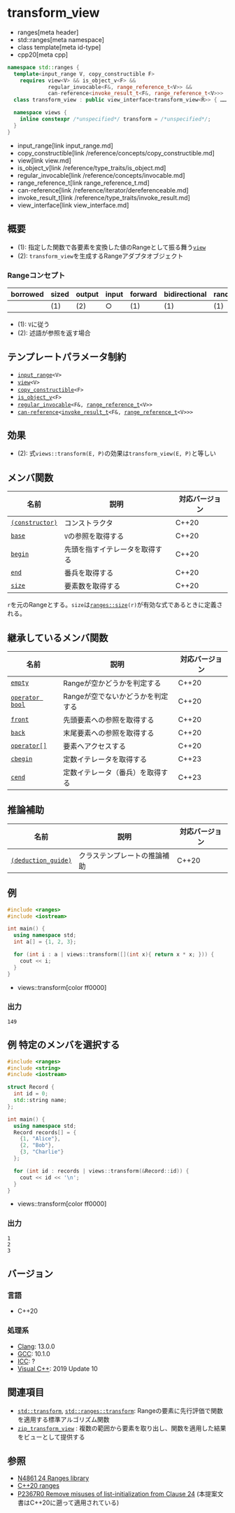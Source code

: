 # transform_view
* ranges[meta header]
* std::ranges[meta namespace]
* class template[meta id-type]
* cpp20[meta cpp]

```cpp
namespace std::ranges {
  template<input_range V, copy_constructible F>
    requires view<V> && is_object_v<F> &&
             regular_invocable<F&, range_reference_t<V>> &&
             can-reference<invoke_result_t<F&, range_reference_t<V>>>
  class transform_view : public view_interface<transform_view<R>> { …… }; // (1)

  namespace views {
    inline constexpr /*unspecified*/ transform = /*unspecified*/;         // (2)
  }
}
```
* input_range[link input_range.md]
* copy_constructible[link /reference/concepts/copy_constructible.md]
* view[link view.md]
* is_object_v[link /reference/type_traits/is_object.md]
* regular_invocable[link /reference/concepts/invocable.md]
* range_reference_t[link range_reference_t.md]
* can-reference[link /reference/iterator/dereferenceable.md]
* invoke_result_t[link /reference/type_traits/invoke_result.md]
* view_interface[link view_interface.md]

## 概要
- (1): 指定した関数で各要素を変換した値のRangeとして振る舞う[`view`](view.md)
- (2): `transform_view`を生成するRangeアダプタオブジェクト

### Rangeコンセプト

| borrowed | sized | output | input | forward | bidirectional | random_access | contiguous | common | viewable | view |
|----------|-------|--------|-------|---------|---------------|---------------|------------|--------|----------|------|
|          | (1)   | (2)    | ○    | (1)     | (1)           | (1)           |            | (1)    | ○       | ○   |

- (1): `V`に従う
- (2): 述語が参照を返す場合

## テンプレートパラメータ制約

- [`input_range`](input_range.md)`<V>`
- [`view`](view.md)`<V>`
- [`copy_constructible`](/reference/concepts/copy_constructible.md)`<F>`
- [`is_object_v`](/reference/type_traits/is_object.md)`<F>`
- [`regular_invocable`](/reference/concepts/invocable.md)`<F&, `[`range_reference_t`](range_reference_t.md)`<V>>`
- [`can-reference`](/reference/iterator/dereferenceable.md)`<`[`invoke_result_t`](/reference/type_traits/invoke_result.md)`<F&, `[`range_reference_t`](range_reference_t.md)`<V>>>`

## 効果

- (2): 式`views::transform(E, P)`の効果は`transform_view(E, P)`と等しい

## メンバ関数

| 名前                                             | 説明                             | 対応バージョン |
|--------------------------------------------------|----------------------------------|----------------|
| [`(constructor)`](transform_view/op_constructor.md.nolink)  | コンストラクタ                   | C++20          |
| [`base`](transform_view/base.md.nolink)                     | `V`の参照を取得する              | C++20          |
| [`begin`](transform_view/begin.md.nolink)                   | 先頭を指すイテレータを取得する   | C++20          |
| [`end`](transform_view/end.md.nolink)                       | 番兵を取得する                   | C++20          |
| [`size`](transform_view/size.md.nolink)                     | 要素数を取得する                 | C++20          |

`r`を元のRangeとする。`size`は[`ranges::size`](size.md)`(r)`が有効な式であるときに定義される。

## 継承しているメンバ関数

| 名前                                         | 説明                             | 対応バージョン |
|----------------------------------------------|----------------------------------|----------------|
| [`empty`](view_interface/empty.md)           | Rangeが空かどうかを判定する       | C++20          |
| [`operator bool`](view_interface/op_bool.md) | Rangeが空でないかどうかを判定する | C++20          |
| [`front`](view_interface/front.md)           | 先頭要素への参照を取得する       | C++20          |
| [`back`](view_interface/back.md)             | 末尾要素への参照を取得する       | C++20          |
| [`operator[]`](view_interface/op_at.md)      | 要素へアクセスする               | C++20          |
| [`cbegin`](view_interface/cbegin.md)         | 定数イテレータを取得する             | C++23          |
| [`cend`](view_interface/cend.md)             | 定数イテレータ（番兵）を取得する      | C++23          |

## 推論補助

| 名前                                                  | 説明                         | 対応バージョン |
|-------------------------------------------------------|------------------------------|----------------|
| [`(deduction_guide)`](transform_view/op_deduction_guide.md.nolink) | クラステンプレートの推論補助 | C++20          |

## 例
```cpp example
#include <ranges>
#include <iostream>

int main() {
  using namespace std;
  int a[] = {1, 2, 3};

  for (int i : a | views::transform([](int x){ return x * x; })) {
    cout << i;
  }
}
```
* views::transform[color ff0000]

### 出力
```
149
```

## 例 特定のメンバを選択する

```cpp example
#include <ranges>
#include <string>
#include <iostream>

struct Record {
  int id = 0;
  std::string name;
};

int main() {
  using namespace std;
  Record records[] = {
    {1, "Alice"},
    {2, "Bob"},
    {3, "Charlie"}
  };

  for (int id : records | views::transform(&Record::id)) {
    cout << id << '\n';
  }
}
```
* views::transform[color ff0000]

### 出力
```
1
2
3
```

## バージョン
### 言語
- C++20

### 処理系
- [Clang](/implementation.md#clang): 13.0.0
- [GCC](/implementation.md#gcc): 10.1.0
- [ICC](/implementation.md#icc): ?
- [Visual C++](/implementation.md#visual_cpp): 2019 Update 10

## 関連項目
- [`std::transform`](/reference/algorithm/transform.md), [`std::ranges::transform`](/reference/algorithm/ranges_transform.md): Rangeの要素に先行評価で関数を適用する標準アルゴリズム関数
- [`zip_transform_view`](zip_transform_view.md) : 複数の範囲から要素を取り出し、関数を適用した結果をビューとして提供する

## 参照
- [N4861 24 Ranges library](https://timsong-cpp.github.io/cppwp/n4861/ranges)
- [C++20 ranges](https://techbookfest.org/product/5134506308665344)
- [P2367R0 Remove misuses of list-initialization from Clause 24](https://www.open-std.org/jtc1/sc22/wg21/docs/papers/2021/p2367r0.html) (本提案文書はC++20に遡って適用されている)
